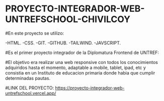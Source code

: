 # PROYECTO-INTEGRADOR-WEB-UNTREFSCHOOL-CHIVILCOY
#En este proyecto se utilizo:

-HTML.
-CSS.
-GIT.
-GITHUB.
-TAILWIND.
-JAVSCRIPT.

#Es el primer proyecto integrador de la Diplomatura Frontend de UNTREF:

#El objetivo era realizar una web responsive con todos los conocimientos adquiridos hasta el momento, adaptable a mobile, tablet, ipad, etc y consistia en un Instituto de educacion primaria donde habia que cumplir determinadas pautas.

#LINK DEL PROYECTO: https://proyecto-integrador-web-untrefschool.vercel.app/
